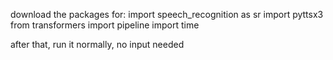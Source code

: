 download the packages for:
import speech_recognition as sr
import pyttsx3
from transformers import pipeline
import time 


after that, run it normally, no input needed
